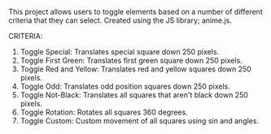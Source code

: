 This project allows users to toggle elements based on a number of different criteria that they can select. Created using the JS library; anime.js. 

CRITERIA: 

1) Toggle Special: Translates special square down 250 pixels.
2) Toggle First Green: Translates first green square down 250 pixels.
3) Toggle Red and Yellow: Translates red and yellow squares down 250 pixels.
4) Toggle Odd: Translates odd position squares down 250 pixels.
5) Toggle Not-Black: Translates all squares that aren't black down 250 pixels.
6) Toggle Rotation: Rotates all squares 360 degrees.
8) Toggle Custom: Custom movement of all squares using sin and angles.
